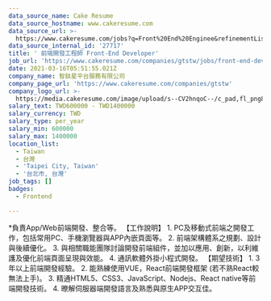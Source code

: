 ```yaml
---
data_source_name: Cake Resume
data_source_hostname: www.cakeresume.com
data_source_url: >-
  https://www.cakeresume.com/jobs?q=Front%20End%20Enginee&refinementList[lang_name][0]=E[…]tech_front-end-development&range[salary_range][min]=1000000
data_source_internal_id: '27717'
title: ' 前端開發工程師 Front-End Developer'
job_url: 'https://www.cakeresume.com/companies/gtstw/jobs/front-end-developer-f6df8c'
date: 2021-03-16T05:51:55.021Z
company_name: 智鈦星平台服務有限公司
company_page_url: 'https://www.cakeresume.com/companies/gtstw'
company_logo_url: >-
  https://media.cakeresume.com/image/upload/s--CV2hnqoC--/c_pad,fl_png8,h_200,w_200/v1620181708/h1iqvhrvmo7zq1hlzawv.png
salary_text: TWD600000 - TWD1400000
salary_currency: TWD
salary_type: per_year
salary_min: 600000
salary_max: 1400000
location_list:
  - Taiwan
  - 台灣
  - 'Taipei City, Taiwan'
  - '台北市, 台灣'
job_tags: []
badges:
  - Frontend

---
```


*負責App/Web前端開發、整合等。 【工作說明】 1. PC及移動式前端之開發工作，包括常用PC、手機瀏覽器與APP內嵌頁面等。 2. 前端架構體系之規劃、設計與後續優化。 3. 與相關職能團隊討論開發前端組件，並加以應用、創新，以利維護及優化前端頁面呈現與效能。 4. 通訊軟體外掛小程式開發。 【期望技術】 1. 3年以上前端開發經驗。 2. 能熟練使用VUE，React前端開發框架 (若不熟React較無法上手)。 3. 精通HTML5、CSS3、JavaScript、Nodejs、React native等前端開發技術。 4. 暸解伺服器端開發語言及熟悉與原生APP交互佳。